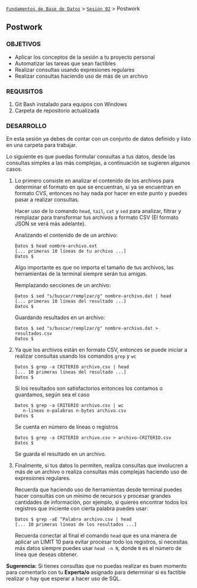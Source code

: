 [`Fundamentos de Base de Datos`](../../Readme.md) > [`Sesión 02`](../Readme.md) > Postwork
## Postwork

### OBJETIVOS
- Aplicar los conceptos de la sesión a tu proyecto personal
- Automatizar las tareas que sean factibles
- Realizar consultas usando expresiones regulares
- Realizar consultas haciendo uso de más de un archivo

### REQUISITOS
1. Git Bash instalado para equipos con Windows
1. Carpeta de repositorio actualizada

### DESARROLLO
En esta sesión ya debes de contar con un conjunto de datos definido y listo en una carpeta para trabajar.

Lo siguiente es que puedas formular consultas a tus datos, desde las consultas simples a las más complejas, a continuación se sugieren algunos casos.

1. Lo primero consiste en analizar el contenido de los archivos para determinar el formato en que se encuentran, si ya se encuentran en formato CVS, entonces no hay nada por hacer en este punto y puedes pasar a realizar consultas.

   Hacer uso de lo comando `head`, `tail`, `cat` y `sed` para analizar, filtrar y remplazar para transformar tus archivos a formato CSV (El formato JSON se verá más adelante).

   Analizando el contenido de de un archivo:
   ```console
   Datos $ head nombre-archivo.ext
   [... primeras 10 líneas de tu archivo ...]
   Datos $
   ```
   Algo importante es que no importa el tamaño de tus archivos, las herramientas de la terminal siempre serán tus amigas.

   Remplazando secciones de un archivo:
   ```console
   Datos $ sed "s/buscar/remplzar/g" nombre-archivo.dat | head
   [... primeras 10 líneas del resultado ...]
   Datos $
   ```

   Guardando resultados en un archivo:
   ```console
   Datos $ sed "s/buscar/remplzar/g" nombre-archivo.dat > resultados.csv
   Datos $
   ```

1. Ya que los archivos están en formato CSV, entonces se puede iniciar a realizar consultas usando los comandos `grep` y `wc`
   ```console
   Datos $ grep -a CRITERIO archivo.csv | head
   [... 10 primeras líneas del resultado ...]
   Datos $
   ```

   Si los resultados son satisfactorios entonces los contamos o guardamos, según sea el caso
   ```console
   Datos $ grep -a CRITERIO archivo.csv | wc
      n-lineas n-palabras n-bytes archivo.csv
   Datos $
   ```
   Se cuenta en número de líneas o registros

   ```console
   Datos $ grep -a CRITERIO archivo.csv > archivo-CRITERIO.csv
   Datos $
   ```
   Se guarda el resultado en un archivo.

1. Finalmente, si tus datos lo permiten, realiza consultas que involucren a más de un archivo o realiza consultas más complejas haciendo uso de expresiones regulares.

   Recuerda que haciendo uso de herramientas desde terminal puedes hacer consultas con un mínimo de recursos y procesar grandes cantidades de información, por ejemplo, si quieres encontrar todos los registros que iniciente con cierta palabra puedes usar:
   ```console
   Datos $ grep -aE ^Palabra archivo.csv | head
   [... 10 primeras líneas de los resultados ...]
   ```
   Recuerda conectar al final el comando `head` que es una manera de aplicar un LIMIT 10 para evitar procesar todo los registros, si necesitas más datos siempre puedes usar `head -n N`, donde `N` es el número de línea que deseas obtener.

__Sugerencia:__ Si tienes consultas que no puedas realizar es buen momento para comentarlo con tu __Experta/o__ asignado para determinar si es factible realizar o hay que esperar a hacer uso de SQL.
